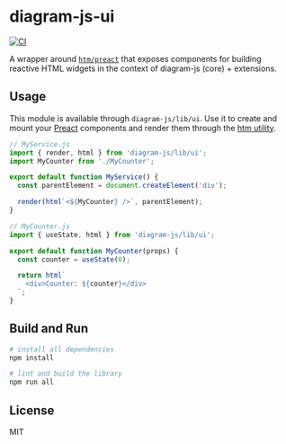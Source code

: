 # diagram-js-ui

[![CI](https://github.com/bpmn-io/diagram-js-ui/actions/workflows/CI.yml/badge.svg)](https://github.com/bpmn-io/diagram-js-ui/actions/workflows/CI.yml)

A wrapper around [`htm/preact`](https://github.com/developit/htm#usage) that exposes components for building reactive HTML widgets in the context of diagram-js (core) + extensions.


## Usage

This module is available through `diagram-js/lib/ui`. Use it to create and mount your [Preact](https://preactjs.com/) components and render them through the [htm utility](https://github.com/developit/htm).

```javascript
// MyService.js
import { render, html } from 'diagram-js/lib/ui';
import MyCounter from './MyCounter';

export default function MyService() {
  const parentElement = document.createElement('div');

  render(html`<${MyCounter} />`, parentElement);
}
```

```javascript
// MyCounter.js
import { useState, html } from 'diagram-js/lib/ui';

export default function MyCounter(props) {
  const counter = useState(0);

  return html`
    <div>Counter: ${counter}</div>
  `;
}
```


## Build and Run

```sh
# install all dependencies
npm install

# lint and build the library
npm run all
```


## License

MIT
